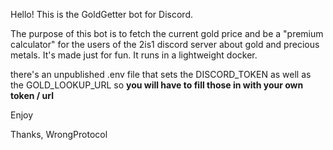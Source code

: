 Hello! This is the GoldGetter bot for Discord.

The purpose of this bot is to fetch the current gold price and be a "premium calculator" for the users of the 2is1 discord server about gold and precious metals. 
It's made just for fun. It runs in a lightweight docker. 

there's an unpublished .env file that sets the DISCORD_TOKEN as well as the GOLD_LOOKUP_URL
so 
**you will have to fill those in with your own token / url**

Enjoy

Thanks,
WrongProtocol
